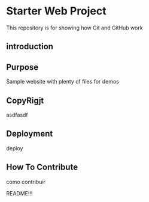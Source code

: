 # Starter Web Project

This repository is for showing how Git and GitHub work

## introduction


## Purpose

Sample website with plenty of files for demos


## CopyRigjt

asdfasdf

## Deployment

deploy

## How To Contribute

como contribuir

README!!!

